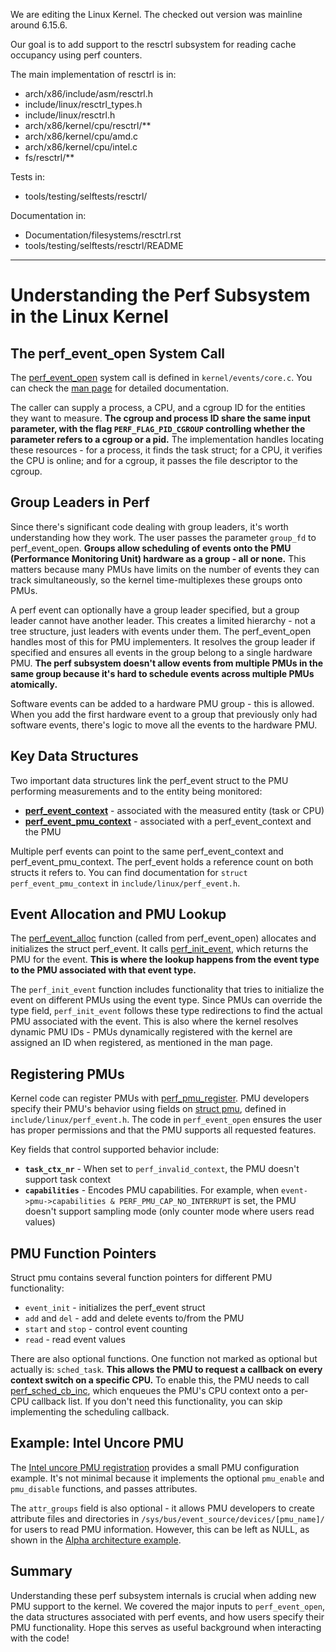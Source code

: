 We are editing the Linux Kernel. The checked out version was mainline around 6.15.6.

Our goal is to add support to the resctrl subsystem for reading cache occupancy using perf counters.

The main implementation of resctrl is in:
- arch/x86/include/asm/resctrl.h 
- include/linux/resctrl_types.h
- include/linux/resctrl.h
- arch/x86/kernel/cpu/resctrl/**
- arch/x86/kernel/cpu/amd.c
- arch/x86/kernel/cpu/intel.c
- fs/resctrl/**

Tests in:
- tools/testing/selftests/resctrl/

Documentation in:
- Documentation/filesystems/resctrl.rst
- tools/testing/selftests/resctrl/README


----
# Understanding the Perf Subsystem in the Linux Kernel

The perf_event_open System Call
-------------------------------

The [perf_event_open](https://elixir.bootlin.com/linux/v6.15.6/source/kernel/events/core.c#L13121) system call is defined in `kernel/events/core.c`. You can check the [man page](https://man7.org/linux/man-pages/man2/perf_event_open.2.html) for detailed documentation.

The caller can supply a process, a CPU, and a cgroup ID for the entities they want to measure. **The cgroup and process ID share the same input parameter, with the flag `PERF_FLAG_PID_CGROUP` controlling whether the parameter refers to a cgroup or a pid.** The implementation handles locating these resources - for a process, it finds the task struct; for a CPU, it verifies the CPU is online; and for a cgroup, it passes the file descriptor to the cgroup.

Group Leaders in Perf
---------------------

Since there's significant code dealing with group leaders, it's worth understanding how they work. The user passes the parameter `group_fd` to perf_event_open. **Groups allow scheduling of events onto the PMU (Performance Monitoring Unit) hardware as a group - all or none.** This matters because many PMUs have limits on the number of events they can track simultaneously, so the kernel time-multiplexes these groups onto PMUs.

A perf event can optionally have a group leader specified, but a group leader cannot have another leader. This creates a limited hierarchy - not a tree structure, just leaders with events under them. The perf_event_open handles most of this for PMU implementers. It resolves the group leader if specified and ensures all events in the group belong to a single hardware PMU. **The perf subsystem doesn't allow events from multiple PMUs in the same group because it's hard to schedule events across multiple PMUs atomically.**

Software events can be added to a hardware PMU group - this is allowed. When you add the first hardware event to a group that previously only had software events, there's logic to move all the events to the hardware PMU.

Key Data Structures
-------------------

Two important data structures link the perf_event struct to the PMU performing measurements and to the entity being monitored:

-   **[perf_event_context](https://elixir.bootlin.com/linux/v6.15.6/source/include/linux/perf_event.h#L945)** - associated with the measured entity (task or CPU)
-   **[perf_event_pmu_context](https://elixir.bootlin.com/linux/v6.15.6/source/include/linux/perf_event.h#L906)** - associated with a perf_event_context and the PMU

Multiple perf events can point to the same perf_event_context and perf_event_pmu_context. The perf_event holds a reference count on both structs it refers to. You can find documentation for `struct perf_event_pmu_context` in `include/linux/perf_event.h`.

Event Allocation and PMU Lookup
-------------------------------

The [perf_event_alloc](https://elixir.bootlin.com/linux/v6.15.6/source/kernel/events/core.c#L12598) function (called from perf_event_open) allocates and initializes the struct perf_event. It calls [perf_init_event](https://elixir.bootlin.com/linux/v6.15.6/source/kernel/events/core.c#L12413), which returns the PMU for the event. **This is where the lookup happens from the event type to the PMU associated with that event type.**

The `perf_init_event` function includes functionality that tries to initialize the event on different PMUs using the event type. Since PMUs can override the type field, `perf_init_event` follows these type redirections to find the actual PMU associated with the event. This is also where the kernel resolves dynamic PMU IDs - PMUs dynamically registered with the kernel are assigned an ID when registered, as mentioned in the man page.

Registering PMUs
----------------

Kernel code can register PMUs with [perf_pmu_register](https://elixir.bootlin.com/linux/v6.15.6/source/kernel/events/core.c#L12218). PMU developers specify their PMU's behavior using fields on [struct pmu](https://elixir.bootlin.com/linux/v6.15.6/source/include/linux/perf_event.h#L322), defined in `include/linux/perf_event.h`. The code in `perf_event_open` ensures the user has proper permissions and that the PMU supports all requested features.

Key fields that control supported behavior include:

-   **`task_ctx_nr`** - When set to `perf_invalid_context`, the PMU doesn't support task context
-   **`capabilities`** - Encodes PMU capabilities. For example, when `event->pmu->capabilities & PERF_PMU_CAP_NO_INTERRUPT` is set, the PMU doesn't support sampling mode (only counter mode where users read values)

PMU Function Pointers
---------------------

Struct pmu contains several function pointers for different PMU functionality:

-   `event_init` - initializes the perf_event struct
-   `add` and `del` - add and delete events to/from the PMU
-   `start` and `stop` - control event counting
-   `read` - read event values

There are also optional functions. One function not marked as optional but actually is: `sched_task`. **This allows the PMU to request a callback on every context switch on a specific CPU.** To enable this, the PMU needs to call [perf_sched_cb_inc](https://elixir.bootlin.com/linux/v6.15.6/source/kernel/events/core.c#L3723), which enqueues the PMU's CPU context onto a per-CPU callback list. If you don't need this functionality, you can skip implementing the scheduling callback.

Example: Intel Uncore PMU
-------------------------

The [Intel uncore PMU registration](https://elixir.bootlin.com/linux/v6.15.6/source/arch/x86/events/intel/uncore.c#L913) provides a small PMU configuration example. It's not minimal because it implements the optional `pmu_enable` and `pmu_disable` functions, and passes attributes.

The `attr_groups` field is also optional - it allows PMU developers to create attribute files and directories in `/sys/bus/event_source/devices/[pmu_name]/` for users to read PMU information. However, this can be left as NULL, as shown in the [Alpha architecture example](https://elixir.bootlin.com/linux/v6.15.6/source/arch/alpha/kernel/perf_event.c#L755).

Summary
-------

Understanding these perf subsystem internals is crucial when adding new PMU support to the kernel. We covered the major inputs to `perf_event_open`, the data structures associated with perf events, and how users specify their PMU functionality. Hope this serves as useful background when interacting with the code!